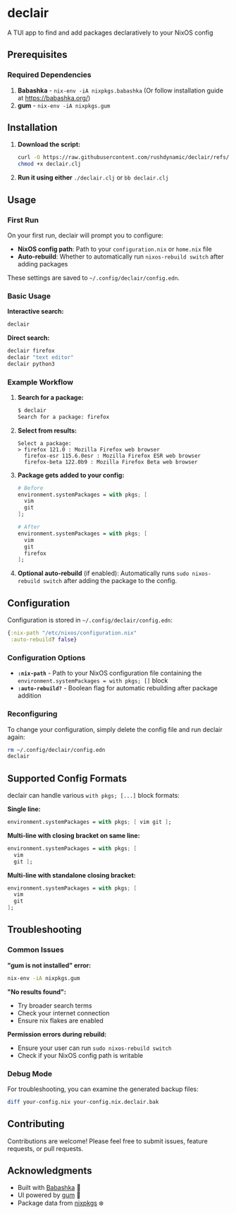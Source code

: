 # declair

A TUI app to find and add packages declaratively to your NixOS config

## Prerequisites

### Required Dependencies

1. **Babashka** - `nix-env -iA nixpkgs.babashka` (Or follow installation guide at https://babashka.org/)
2. **gum** - `nix-env -iA nixpkgs.gum`

## Installation

1. **Download the script:**

   ```bash
   curl -O https://raw.githubusercontent.com/rushdynamic/declair/refs/heads/main/declair.clj
   chmod +x declair.clj
   ```

2. **Run it using either** `./declair.clj` or `bb declair.clj`

## Usage

### First Run

On your first run, declair will prompt you to configure:

- **NixOS config path**: Path to your `configuration.nix` or `home.nix` file
- **Auto-rebuild**: Whether to automatically run `nixos-rebuild switch` after adding packages

These settings are saved to `~/.config/declair/config.edn`.

### Basic Usage

**Interactive search:**

```bash
declair
```

**Direct search:**

```bash
declair firefox
declair "text editor"
declair python3
```

### Example Workflow

1. **Search for a package:**

   ```bash
   $ declair
   Search for a package: firefox
   ```

2. **Select from results:**

   ```
   Select a package:
   > firefox 121.0 : Mozilla Firefox web browser
     firefox-esr 115.6.0esr : Mozilla Firefox ESR web browser
     firefox-beta 122.0b9 : Mozilla Firefox Beta web browser
   ```

3. **Package gets added to your config:**

   ```nix
   # Before
   environment.systemPackages = with pkgs; [
     vim
     git
   ];

   # After
   environment.systemPackages = with pkgs; [
     vim
     git
     firefox
   ];
   ```

4. **Optional auto-rebuild** (if enabled):
   Automatically runs `sudo nixos-rebuild switch` after adding the package to the config.

## Configuration

Configuration is stored in `~/.config/declair/config.edn`:

```clojure
{:nix-path "/etc/nixos/configuration.nix"
 :auto-rebuild? false}
```

### Configuration Options

- **`:nix-path`** - Path to your NixOS configuration file containing the `environment.systemPackages = with pkgs; []` block
- **`:auto-rebuild?`** - Boolean flag for automatic rebuilding after package addition

### Reconfiguring

To change your configuration, simply delete the config file and run declair again:

```bash
rm ~/.config/declair/config.edn
declair
```

## Supported Config Formats

declair can handle various `with pkgs; [...]` block formats:

**Single line:**

```nix
environment.systemPackages = with pkgs; [ vim git ];
```

**Multi-line with closing bracket on same line:**

```nix
environment.systemPackages = with pkgs; [
  vim
  git ];
```

**Multi-line with standalone closing bracket:**

```nix
environment.systemPackages = with pkgs; [
  vim
  git
];
```

## Troubleshooting

### Common Issues

**"gum is not installed" error:**

```bash
nix-env -iA nixpkgs.gum
```

**"No results found":**

- Try broader search terms
- Check your internet connection
- Ensure nix flakes are enabled

**Permission errors during rebuild:**

- Ensure your user can run `sudo nixos-rebuild switch`
- Check if your NixOS config path is writable

### Debug Mode

For troubleshooting, you can examine the generated backup files:

```bash
diff your-config.nix your-config.nix.declair.bak
```

## Contributing

Contributions are welcome! Please feel free to submit issues, feature requests, or pull requests.

## Acknowledgments

- Built with [Babashka](https://babashka.org/) 🎋
- UI powered by [gum](https://github.com/charmbracelet/gum) 🍬
- Package data from [nixpkgs](https://github.com/NixOS/nixpkgs) ❄️
